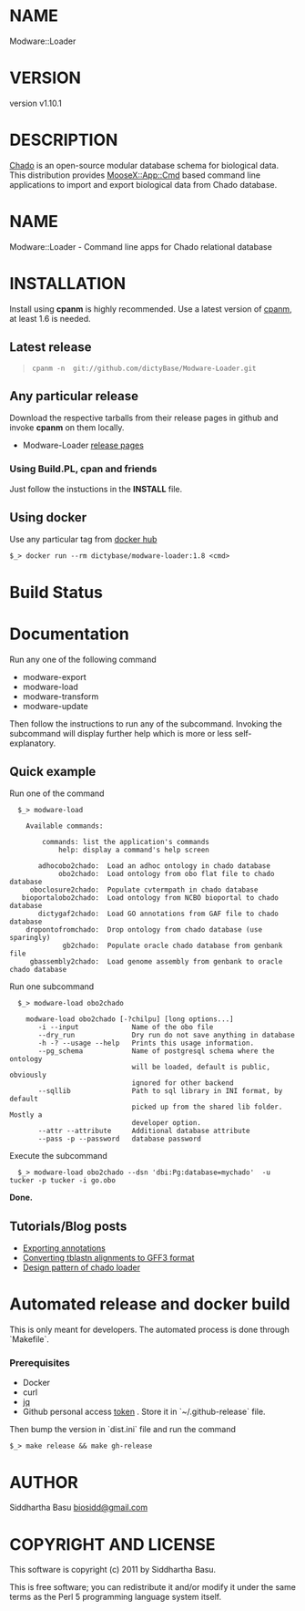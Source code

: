 # NAME

Modware::Loader

# VERSION

version v1.10.1

# DESCRIPTION

[Chado](http://gmod.org/wiki/Introduction_to_Chado) is an open-source modular database
schema for biological data. This distribution provides [MooseX::App::Cmd](https://metacpan.org/pod/MooseX::App::Cmd) based command
line applications to import and export biological data from Chado database.

# NAME

Modware::Loader -  Command line apps for Chado relational database 

# INSTALLATION

Install using **cpanm** is highly recommended.
Use a latest version of [cpanm](https://metacpan.org/module/cpanm), at least 1.6 is needed.

## Latest release 

>     cpanm -n  git://github.com/dictyBase/Modware-Loader.git

## Any particular release

Download the respective tarballs from their release pages in github and invoke **cpanm** on them locally.

- Modware-Loader [release pages](https://github.com/dictyBase/Modware:Loader/releases)

### Using Build.PL,  cpan and friends

Just follow the instuctions in the **INSTALL** file.

## Using docker

Use any particular tag from [docker hub](https://hub.docker.com/r/dictybase/modware-loader/tags)

    $_> docker run --rm dictybase/modware-loader:1.8 <cmd>

# Build Status

# Documentation

Run any one of the following command

- modware-export
- modware-load
- modware-transform
- modware-update

Then follow the instructions to run any of the subcommand. Invoking the subcommand will display further help which is more or less self-explanatory.

## Quick example

Run one of the command

      $_> modware-load 

        Available commands:

            commands: list the application's commands
                help: display a command's help screen

           adhocobo2chado:  Load an adhoc ontology in chado database 
                obo2chado:  Load ontology from obo flat file to chado database
         oboclosure2chado:  Populate cvtermpath in chado database
       bioportalobo2chado:  Load ontology from NCBO bioportal to chado database
           dictygaf2chado:  Load GO annotations from GAF file to chado database
        dropontofromchado:  Drop ontology from chado database (use sparingly)
                 gb2chado:  Populate oracle chado database from genbank file
         gbassembly2chado:  Load genome assembly from genbank to oracle chado database

Run one subcommand

      $_> modware-load obo2chado

        modware-load obo2chado [-?chilpu] [long options...]
           -i --input             Name of the obo file
           --dry_run              Dry run do not save anything in database
           -h -? --usage --help   Prints this usage information.
           --pg_schema            Name of postgresql schema where the ontology
                                  will be loaded, default is public, obviously
                                  ignored for other backend
           --sqllib               Path to sql library in INI format, by default
                                  picked up from the shared lib folder. Mostly a
                                  developer option.
           --attr --attribute     Additional database attribute
           --pass -p --password   database password

Execute the subcommand

      $_> modware-load obo2chado --dsn 'dbi:Pg:database=mychado'  -u tucker -p tucker -i go.obo

**Done.**

## Tutorials/Blog posts

- [Exporting annotations](http://dictybase.github.io/blog/2013/03/06/exporting-discoideum-annotations/)
- [Converting  tblastn alignments to GFF3 format](http://dictybase.github.io/refining-tblastn-protein-alignments/index.html)
- [Design pattern of chado loader](http://dictybase.github.io/blog/2013/09/18/chado-loader-design)

# Automated release and docker build

This is only meant for developers. The automated process is done through \`Makefile\`. 

### Prerequisites

- Docker
- curl
- [jq](https://stedolan.github.io/jq/)
- Github personal access [token](https://github.com/blog/1509-personal-api-tokens) . Store it in \`~/.github-release\` file.

Then bump the version in \`dist.ini\` file and run the command

    $_> make release && make gh-release

# AUTHOR

Siddhartha Basu <biosidd@gmail.com>

# COPYRIGHT AND LICENSE

This software is copyright (c) 2011 by Siddhartha Basu.

This is free software; you can redistribute it and/or modify it under
the same terms as the Perl 5 programming language system itself.
